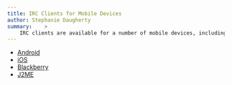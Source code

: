 ```yaml
---
title: IRC Clients for Mobile Devices
author: Stephanie Daugherty
summary:	>
	IRC clients are available for a number of mobile devices, including smartphones, mp3 players, and tablets.
---
```


* [Android](android/)
* [iOS](ios/)
* [Blackberry](blackberry/)
* [J2ME](j2me/)

